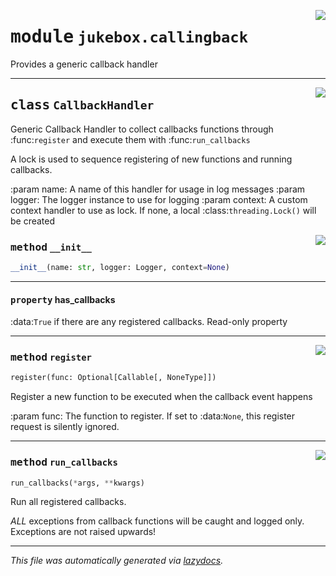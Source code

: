 <!-- markdownlint-disable -->

<a href="https://github.com/MiczFlor/RPi-Jukebox-RFID/tree/future3/develop/src/jukebox/src/jukebox/jukebox/callingback.py#L0"><img align="right" style="float:right;" src="https://img.shields.io/badge/-source-cccccc?style=flat-square"></a>

# <kbd>module</kbd> `jukebox.callingback`
Provides a generic callback handler 



---

<a href="https://github.com/MiczFlor/RPi-Jukebox-RFID/tree/future3/develop/src/jukebox/src/jukebox/jukebox/callingback.py#L12"><img align="right" style="float:right;" src="https://img.shields.io/badge/-source-cccccc?style=flat-square"></a>

## <kbd>class</kbd> `CallbackHandler`
Generic Callback Handler to collect callbacks functions through :func:`register` and execute them with :func:`run_callbacks` 

A lock is used to sequence registering of new functions and running callbacks. 

:param name: A name of this handler for usage in log messages :param logger: The logger instance to use for logging :param context: A custom context handler to use as lock. If none, a local :class:`threading.Lock()` will be created 

<a href="https://github.com/MiczFlor/RPi-Jukebox-RFID/tree/future3/develop/src/jukebox/src/jukebox/jukebox/callingback.py#L24"><img align="right" style="float:right;" src="https://img.shields.io/badge/-source-cccccc?style=flat-square"></a>

### <kbd>method</kbd> `__init__`

```python
__init__(name: str, logger: Logger, context=None)
```






---

#### <kbd>property</kbd> has_callbacks

:data:`True` if there are any registered callbacks. Read-only property 



---

<a href="https://github.com/MiczFlor/RPi-Jukebox-RFID/tree/future3/develop/src/jukebox/src/jukebox/jukebox/callingback.py#L30"><img align="right" style="float:right;" src="https://img.shields.io/badge/-source-cccccc?style=flat-square"></a>

### <kbd>method</kbd> `register`

```python
register(func: Optional[Callable[, NoneType]])
```

Register a new function to be executed when the callback event happens 

:param func: The function to register. If set to :data:`None`, this register request is silently ignored. 

---

<a href="https://github.com/MiczFlor/RPi-Jukebox-RFID/tree/future3/develop/src/jukebox/src/jukebox/jukebox/callingback.py#L54"><img align="right" style="float:right;" src="https://img.shields.io/badge/-source-cccccc?style=flat-square"></a>

### <kbd>method</kbd> `run_callbacks`

```python
run_callbacks(*args, **kwargs)
```

Run all registered callbacks. 

*ALL* exceptions from callback functions will be caught and logged only. Exceptions are not raised upwards!  




---

_This file was automatically generated via [lazydocs](https://github.com/ml-tooling/lazydocs)._

